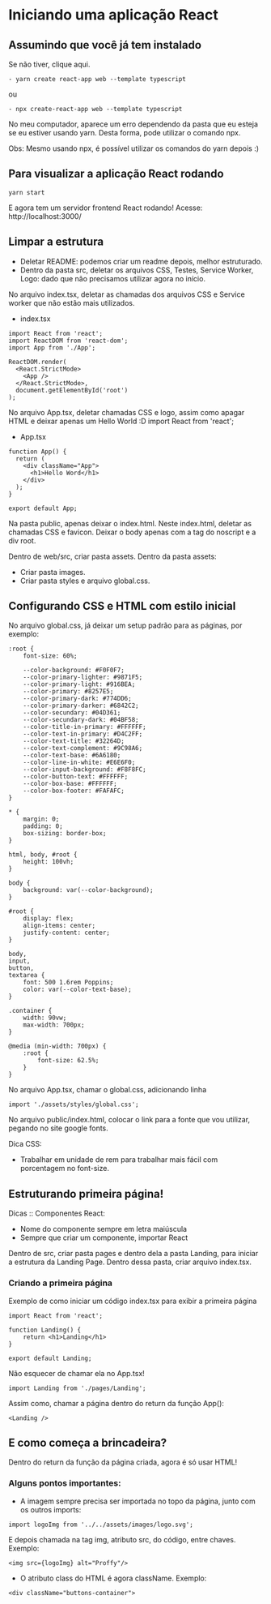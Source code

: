 
# Iniciando uma aplicação React

## Assumindo que você já tem instalado
Se não tiver, clique aqui.
```
- yarn create react-app web --template typescript
```

ou 
```
- npx create-react-app web --template typescript
```

No meu computador, aparece um erro dependendo da pasta que eu esteja se eu estiver usando yarn. Desta forma, pode utilizar o comando npx.

Obs: Mesmo usando npx, é possível utilizar os comandos do yarn depois :)


## Para visualizar a aplicação React rodando
```
yarn start
```

E agora tem um servidor frontend React rodando! Acesse: http://localhost:3000/

## Limpar a estrutura
- Deletar README: podemos criar um readme depois, melhor estruturado.
- Dentro da pasta src, deletar os arquivos CSS, Testes, Service Worker, Logo: dado que não precisamos utilizar agora no início.

No arquivo index.tsx, deletar as chamadas dos arquivos CSS e Service worker que não estão mais utilizados.

- index.tsx
```
import React from 'react';
import ReactDOM from 'react-dom';
import App from './App';

ReactDOM.render(
  <React.StrictMode>
    <App />
  </React.StrictMode>,
  document.getElementById('root')
);
```

No arquivo App.tsx, deletar chamadas CSS e logo, assim como apagar HTML e deixar apenas um Hello World :D
import React from 'react';

- App.tsx
```
function App() {
  return (
    <div className="App">
      <h1>Hello Word</h1>
    </div>
  );
}

export default App;
```

Na pasta public, apenas deixar o index.html. Neste index.html, deletar as chamadas CSS e favicon. Deixar o body apenas com a tag do noscript e a div root.

Dentro de web/src, criar pasta assets. Dentro da pasta assets:
- Criar pasta images.
- Criar pasta styles e arquivo global.css.

## Configurando CSS e HTML com estilo inicial

No arquivo global.css, já deixar um setup padrão para as páginas, por exemplo:
```
:root {
    font-size: 60%;

    --color-background: #F0F0F7;
    --color-primary-lighter: #9871F5;
    --color-primary-light: #916BEA;
    --color-primary: #8257E5;
    --color-primary-dark: #774DD6;
    --color-primary-darker: #6842C2;
    --color-secundary: #04D361;
    --color-secundary-dark: #04BF58;
    --color-title-in-primary: #FFFFFF;
    --color-text-in-primary: #D4C2FF;
    --color-text-title: #32264D;
    --color-text-complement: #9C98A6;
    --color-text-base: #6A6180;
    --color-line-in-white: #E6E6F0;
    --color-input-background: #F8F8FC;
    --color-button-text: #FFFFFF;
    --color-box-base: #FFFFFF;
    --color-box-footer: #FAFAFC;
}

* {
    margin: 0;
    padding: 0;
    box-sizing: border-box;
}

html, body, #root {
    height: 100vh;
}

body {
    background: var(--color-background);
}

#root {
    display: flex;
    align-items: center;
    justify-content: center;
}

body, 
input,
button,
textarea {
    font: 500 1.6rem Poppins;
    color: var(--color-text-base);
}

.container {
    width: 90vw;
    max-width: 700px;
}

@media (min-width: 700px) {
    :root {
        font-size: 62.5%;
    }
}
```

No arquivo App.tsx, chamar o global.css, adicionando linha
```
import './assets/styles/global.css';
```

No arquivo public/index.html, colocar o link para a fonte que vou utilizar, pegando no site google fonts.

Dica CSS: 
- Trabalhar em unidade de rem  para trabalhar mais fácil com porcentagem no font-size.

## Estruturando primeira página!

Dicas :: Componentes React:
- Nome do componente sempre em letra maiúscula
- Sempre que criar um componente, importar React

Dentro de src, criar pasta pages e dentro dela a pasta Landing, para iniciar a estrutura da Landing Page. 
Dentro dessa pasta, criar arquivo index.tsx.

### Criando a primeira página
Exemplo de como iniciar um código index.tsx para exibir a primeira página

```
import React from 'react';

function Landing() {
    return <h1>Landing</h1>
}

export default Landing;
```

Não esquecer de chamar ela no App.tsx!
```
import Landing from './pages/Landing';
```

Assim como, chamar a página dentro do return da função App():
```
<Landing />
```

## E como começa a brincadeira?
Dentro do return da função da página criada, agora é só usar HTML!

### Alguns pontos importantes:
- A imagem sempre precisa ser importada no topo da página, junto com os outros imports:

```
import logoImg from '../../assets/images/logo.svg';
```

E depois chamada na tag img, atributo src, do código, entre chaves. Exemplo:

```
<img src={logoImg} alt="Proffy"/>
```

 - O atributo class do HTML é agora className. Exemplo:
```
<div className="buttons-container">
```
